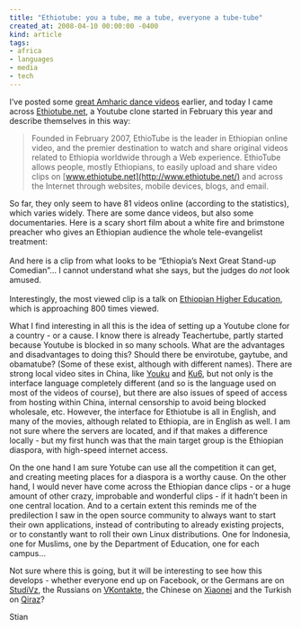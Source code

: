 ```yaml
---
title: "Ethiotube: you a tube, me a tube, everyone a tube-tube"
created_at: 2008-04-10 00:00:00 -0400
kind: article
tags:
- africa
- languages
- media
- tech
---
```


I’ve posted some [great Amharic dance
videos](http://reganmian.net/blog/2007/12/10/amharic-dance-videos/)
earlier, and today I came across [Ethiotube.net](http://ethiotube.net),
a Youtube clone started in February this year and describe themselves in
this way:

> Founded in February 2007, EthioTube is the leader in Ethiopian online
> video, and the premier destination to watch and share original videos
> related to Ethiopia worldwide through a Web experience. EthioTube
> allows people, mostly Ethiopians, to easily upload and share video
> clips on [www.ethiotube.net](http://www.ethiotube.net/) and across the
> Internet through websites, mobile devices, blogs, and email.

So far, they only seem to have 81 videos online (according to the
statistics), which varies widely. There are some dance videos, but also
some documentaries. Here is a scary short film about a white fire and
brimstone preacher who gives an Ethiopian audience the whole
tele-evangelist treatment:\
 \
 And here is a clip from what looks to be “Ethiopia’s Next Great
Stand-up Comedian”… I cannot understand what she says, but the judges do
*not* look amused.\
 \
 Interestingly, the most viewed clip is a talk on [Ethiopian Higher
Education](http://www.ethiotube.net/watch/200c36f7cd9dfd0e5dea/Dr.-Berhanu-Nega),
which is approaching 800 times viewed.

What I find interesting in all this is the idea of setting up a Youtube
clone for a country - or a cause. I know there is already
[](http://www.teachertube.com/)Teachertube, partly started because
Youtube is blocked in so many schools. What are the advantages and
disadvantages to doing this? Should there be envirotube, gaytube, and
obamatube? (Some of these exist, although with different names). There
are strong local video sites in China, like [Youku](http://youku.com)
and [Ku6](http://www.ku6.com), but not only is the interface language
completely different (and so is the language used on most of the videos
of course), but there are also issues of speed of access from hosting
within China, internal censorship to avoid being blocked wholesale, etc.
However, the interface for Ethiotube is all in English, and many of the
movies, although related to Ethiopia, are in English as well. I am not
sure where the servers are located, and if that makes a difference
locally - but my first hunch was that the main target group is the
Ethiopian diaspora, with high-speed internet access.

On the one hand I am sure Yotube can use all the competition it can get,
and creating meeting places for a diaspora is a worthy cause. On the
other hand, I would never have come across the Ethiopian dance clips -
or a huge amount of other crazy, improbable and wonderful clips - if it
hadn’t been in one central location. And to a certain extent this
reminds me of the predilection I saw in the open source community to
always want to start their own applications, instead of contributing to
already existing projects, or to constantly want to roll their own Linux
distributions. One for Indonesia, one for Muslims, one by the Department
of Education, one for each campus…

Not sure where this is going, but it will be interesting to see how this
develops - whether everyone end up on Facebook, or the Germans are on
[StudiVz](http://www.studivz.net/), the Russians on
[VKontakte](http://vkontakte.ru/), the Chinese on
[Xiaonei](http://xiaonei.com/) and the Turkish on
[Qiraz](http://qiraz.com/tr/user/login)?

Stian
